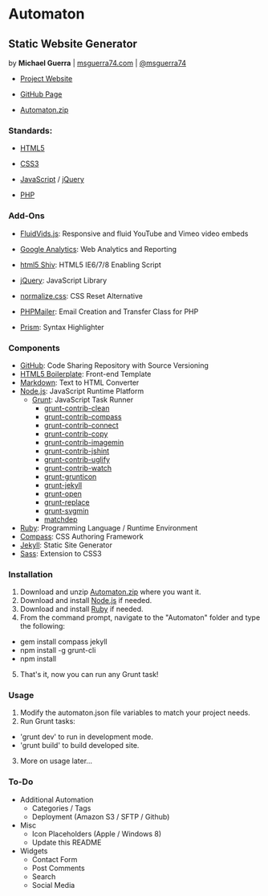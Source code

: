Automaton
=========

Static Website Generator
------------------------

by **Michael Guerra** | [msguerra74.com][] | [@msguerra74][]

- [Project Website][]
- [GitHub Page][]
- [Automaton.zip][]

  [msguerra74.com]: http://msguerra74.com
  [@msguerra74]: http://twitter.com/msguerra74
  [Project Website]: http://msguerra74.github.io/Automaton/
  [GitHub Page]: http://github.com/msguerra74/Automaton/
  [Automaton.zip]: http://github.com/msguerra74/Automaton/zipball/master/

### Standards:

- [HTML5][]
- [CSS3][]
- [JavaScript][] / [jQuery][]
- [PHP][]

  [HTML5]: http://www.w3.org/html/wg/drafts/html/master/
  [CSS3]: http://www.w3.org/Style/CSS/current-work.en.html
  [JavaScript]: http://developer.mozilla.org/en-US/docs/Web/JavaScript/
  [jQuery]: http://jquery.com
  [PHP]: http://php.net

### Add-Ons

- [FluidVids.js][]: Responsive and fluid YouTube and Vimeo video embeds
- [Google Analytics][]: Web Analytics and Reporting
- [html5 Shiv][]: HTML5 IE6/7/8 Enabling Script
- [jQuery][]: JavaScript Library
- [normalize.css][]: CSS Reset Alternative
- [PHPMailer][]: Email Creation and Transfer Class for PHP
- [Prism][]: Syntax Highlighter

  [FluidVids.js]: http://github.com/toddmotto/fluidvids/
  [Google Analytics]: http://google.com/analytics/
  [html5 Shiv]: http://github.com/aFarkas/html5shiv/
  [jQuery]: http://jquery.com
  [normalize.css]: http://github.com/necolas/normalize.css/tree/v1/
  [PHPMailer]: http://github.com/Synchro/PHPMailer/
  [Prism]: http://prismjs.com

### Components

- [GitHub][]: Code Sharing Repository with Source Versioning
- [HTML5 Boilerplate][]: Front-end Template
- [Markdown][]: Text to HTML Converter
- [Node.js][]: JavaScript Runtime Platform
    - [Grunt][]: JavaScript Task Runner
      - [grunt-contrib-clean][]
      - [grunt-contrib-compass][]
      - [grunt-contrib-connect][]
      - [grunt-contrib-copy][]
      - [grunt-contrib-imagemin][]
      - [grunt-contrib-jshint][]
      - [grunt-contrib-uglify][]
      - [grunt-contrib-watch][]
      - [grunt-grunticon][]
      - [grunt-jekyll][]
      - [grunt-open][]
      - [grunt-replace][]
      - [grunt-svgmin][]
      - [matchdep][]
- [Ruby][]: Programming Language / Runtime Environment
 - [Compass][]: CSS Authoring Framework
 - [Jekyll][]: Static Site Generator
 - [Sass][]: Extension to CSS3

  [GitHub]: http://github.com/msguerra74/
  [HTML5 Boilerplate]: http://github.com/h5bp/html5-boilerplate/
  [Markdown]: http://daringfireball.net/projects/markdown/
  [Node.js]: http://nodejs.org
  [Grunt]: http://gruntjs.com
  [grunt-contrib-clean]: http://npmjs.org/package/grunt-contrib-clean/
  [grunt-contrib-compass]: http://npmjs.org/package/grunt-contrib-compass/
  [grunt-contrib-connect]: http://npmjs.org/package/grunt-contrib-connect/
  [grunt-contrib-copy]: http://npmjs.org/package/grunt-contrib-copy/
  [grunt-contrib-imagemin]: http://npmjs.org/package/grunt-contrib-imagemin/
  [grunt-contrib-jshint]: http://npmjs.org/package/grunt-contrib-jshint/
  [grunt-contrib-uglify]: http://npmjs.org/package/grunt-contrib-uglify/
  [grunt-grunticon]: http://npmjs.org/package/grunt-grunticon/
  [grunt-contrib-watch]: http://npmjs.org/package/grunt-contrib-watch/
  [grunt-jekyll]: http://npmjs.org/package/grunt-jekyll/
  [grunt-open]: http://npmjs.org/package/grunt-open/
  [grunt-replace]: http://npmjs.org/package/grunt-replace/
  [grunt-svgmin]: http://npmjs.org/package/grunt-svgmin/
  [matchdep]: http://npmjs.org/package/matchdep/
  [Ruby]: http://ruby-lang.org/en/
  [Compass]: http://compass-style.org
  [Jekyll]: http://jekyllrb.com
  [Sass]: http://sass-lang.com

### Installation

1. Download and unzip [Automaton.zip][] where you want it.
2. Download and install [Node.js][] if needed.
3. Download and install [Ruby][] if needed.
4. From the command prompt, navigate to the "Automaton" folder and type the following:
 - gem install compass jekyll
 - npm install -g grunt-cli
 - npm install
5. That's it, now you can run any Grunt task!

  [Automaton.zip]: http://github.com/msguerra74/Automaton/zipball/master/
  [Node.js]: http://nodejs.org
  [Ruby]: http://ruby-lang.org/en/

### Usage

1. Modify the automaton.json file variables to match your project needs.
2. Run Grunt tasks:
 - 'grunt dev' to run in development mode.
 - 'grunt build' to build developed site.
3. More on usage later...

### To-Do

- Additional Automation
  - Categories / Tags
  - Deployment (Amazon S3 / SFTP / Github)
- Misc
  - Icon Placeholders (Apple / Windows 8)
  - Update this README
- Widgets
  - Contact Form
  - Post Comments
  - Search
  - Social Media